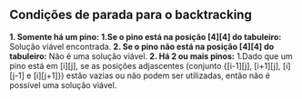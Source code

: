 ## Condições de parada para o backtracking
**1. Somente há um pino:**
     **1.Se o pino está na posição [4][4] do tabuleiro:** Solução viável encontrada.
     **2. Se o pino não está na posição [4][4] do tabuleiro:** Não é uma solução viável.
**2. Há 2 ou mais pinos:**
     1.Dado que um pino está em [i][j], se as posições adjascentes (conjunto {[i-1][j], [i+1][j], [i][j-1] e [i][j+1]}) estão vazias ou não podem ser utilizadas, então não é possível uma solução viável.  